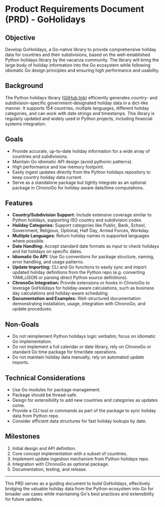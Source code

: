 # Product Requirements Document (PRD) - GoHolidays

## Objective
Develop GoHolidays, a Go-native library to provide comprehensive holiday data for countries and their subdivisions, based on the well-established Python holidays library by the vacanza community. The library will bring the large body of holiday information into the Go ecosystem while following idiomatic Go design principles and ensuring high performance and usability.

## Background
The Python holidays library ([GitHub link](https://github.com/vacanza/holidays/)) efficiently generates country- and subdivision-specific government-designated holiday data in a dict-like manner. It supports 154 countries, multiple languages, different holiday categories, and can work with date strings and timestamps. This library is regularly updated and widely used in Python projects, including financial systems integration.

## Goals
- Provide accurate, up-to-date holiday information for a wide array of countries and subdivisions.
- Maintain Go idiomatic API design (avoid pythonic patterns).
- High performance and low memory footprint.
- Easily ingest updates directly from the Python holidays repository to keep country holiday data current.
- Serve as a standalone package but tightly integrate as an optional package in ChronoGo for holiday-aware date/time computations.

## Features
- **Country/Subdivision Support:** Include extensive coverage similar to Python holidays, supporting ISO country and subdivision codes.
- **Holiday Categories:** Support categories like Public, Bank, School, Government, Religious, Optional, Half Day, Armed Forces, Workday.
- **Multiple Languages:** Return holiday names in supported languages where possible.
- **Date Handling:** Accept standard date formats as input to check holidays and list holidays on specific dates.
- **Idiomatic Go API:** Use Go conventions for package structure, naming, error handling, and usage patterns.
- **Update Importing:** CLI and Go functions to easily sync and import updated holiday definitions from the Python repo (e.g. converting YAML/JSON or parsing direct Python source definitions).
- **ChronoGo Integration:** Provide extensions or hooks in ChronoGo to leverage GoHolidays for holiday-aware calculations, such as business day calculations and holiday-aware scheduling.
- **Documentation and Examples:** Well-structured documentation demonstrating installation, usage, integration with ChronoGo, and update procedures.

## Non-Goals
- Do not reimplement Python holidays logic verbatim; focus on idiomatic Go implementation.
- Do not implement a full calendar or date library, rely on ChronoGo or standard Go time package for time/date operations.
- Do not maintain holiday data manually; rely on automated update imports.

## Technical Considerations
- Use Go modules for package management.
- Package should be thread-safe.
- Design for extensibility to add new countries and categories as updates come.
- Provide a CLI tool or commands as part of the package to sync holiday data from Python repo.
- Consider efficient data structures for fast holiday lookups by date.

## Milestones
1. Initial design and API definition.
2. Core concept implementation with a subset of countries.
3. Implement update ingestion mechanism from Python holidays repo.
4. Integration with ChronoGo as optional package.
5. Documentation, testing, and release.

---

This PRD serves as a guiding document to build GoHolidays, effectively bridging the valuable holiday data from the Python ecosystem into Go for broader use cases while maintaining Go's best practices and extensibility for future updates.
